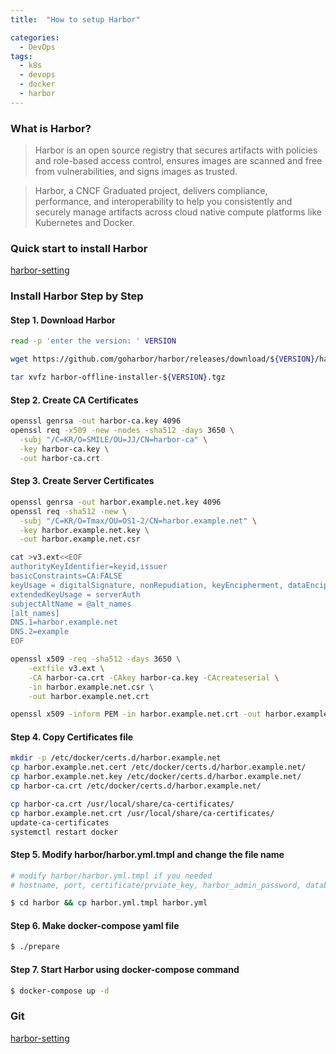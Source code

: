 ```yaml
---
title:  "How to setup Harbor"

categories:
  - DevOps
tags:
  - k8s
  - devops
  - docker
  - harbor
---
```


### What is Harbor?

> Harbor is an open source registry that secures artifacts with policies and role-based access control, ensures images are scanned and free from vulnerabilities, and signs images as trusted. 

> Harbor, a CNCF Graduated project, delivers compliance, performance, and interoperability to help you consistently and securely manage artifacts across cloud native compute platforms like Kubernetes and Docker.

### Quick start to install Harbor

[harbor-setting](https://github.com/smilejj91/harbor-setting)

### Install Harbor Step by Step

#### Step 1. Download Harbor

```bash
read -p 'enter the version: ' VERSION

wget https://github.com/goharbor/harbor/releases/download/${VERSION}/harbor-offline-installer-${VERSION}.tgz

tar xvfz harbor-offline-installer-${VERSION}.tgz
```

#### Step 2. Create CA Certificates

```bash
openssl genrsa -out harbor-ca.key 4096
openssl req -x509 -new -nodes -sha512 -days 3650 \
  -subj "/C=KR/O=SMILE/OU=JJ/CN=harbor-ca" \
  -key harbor-ca.key \
  -out harbor-ca.crt
```

#### Step 3. Create Server Certificates

```bash
openssl genrsa -out harbor.example.net.key 4096
openssl req -sha512 -new \
  -subj "/C=KR/O=Tmax/OU=OS1-2/CN=harbor.example.net" \
  -key harbor.example.net.key \
  -out harbor.example.net.csr

cat >v3.ext<<EOF
authorityKeyIdentifier=keyid,issuer
basicConstraints=CA:FALSE
keyUsage = digitalSignature, nonRepudiation, keyEncipherment, dataEncipherment
extendedKeyUsage = serverAuth
subjectAltName = @alt_names
[alt_names]
DNS.1=harbor.example.net
DNS.2=example
EOF

openssl x509 -req -sha512 -days 3650 \
    -extfile v3.ext \
    -CA harbor-ca.crt -CAkey harbor-ca.key -CAcreateserial \
    -in harbor.example.net.csr \
    -out harbor.example.net.crt

openssl x509 -inform PEM -in harbor.example.net.crt -out harbor.example.net.cert
```

#### Step 4. Copy Certificates file

```bash
mkdir -p /etc/docker/certs.d/harbor.example.net
cp harbor.example.net.cert /etc/docker/certs.d/harbor.example.net/
cp harbor.example.net.key /etc/docker/certs.d/harbor.example.net/
cp harbor-ca.crt /etc/docker/certs.d/harbor.example.net/

cp harbor-ca.crt /usr/local/share/ca-certificates/
cp harbor.example.net.crt /usr/local/share/ca-certificates/
update-ca-certificates
systemctl restart docker
```

#### Step 5. Modify harbor/harbor.yml.tmpl and change the file name

```bash
# modify harbor/harbor.yml.tmpl if you needed
# hostname, port, certificate/prviate_key, harbor_admin_password, database.password, data_volume, etc.

$ cd harbor && cp harbor.yml.tmpl harbor.yml
```

#### Step 6. Make docker-compose yaml file

```bash
$ ./prepare
```

#### Step 7. Start Harbor using docker-compose command

```bash
$ docker-compose up -d
```

### Git

[harbor-setting](https://github.com/smilejj91/harbor-setting)

